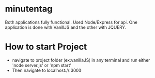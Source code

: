 # minutentag

Both applications fully functional.
Used Node/Express for api. One application is done with VanillJS and the other with JQUERY.

# How to start Project

- navigate to project folder (ex:vanillaJS) in any terminal and run either 'node server.js' or 'npm start'
- Then navigate to localhost://:3000
